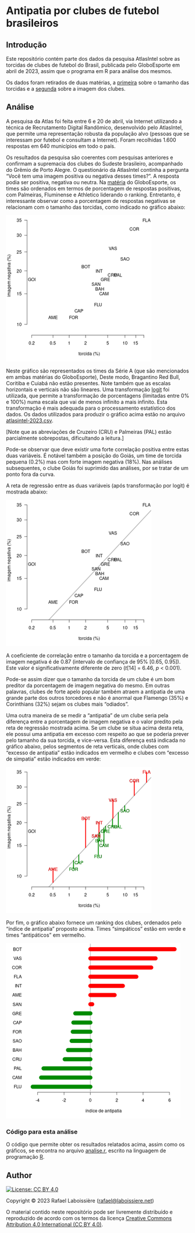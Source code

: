 # Antipatia por clubes de futebol brasileiros


## Introdução

Este repositório contém parte dos dados da pesquisa AtlasIntel sobre as torcidas de clubes de futebol do Brasil, publicada pelo GloboEsporte em abril de 2023, assim que o programa em R para análise dos mesmos.

Os dados foram retirados de duas matérias, a [primeira](https://ge.globo.com/futebol/noticia/2023/04/25/maiores-torcidas-do-brasil-pesquisa-atlas-mostra-flamengo-corinthians-e-sao-paulo-no-top-3.ghtml) sobre o tamanho das torcidas e a [segunda](https://ge.globo.com/futebol/noticia/2023/04/26/pesquisa-atlas-palmeiras-e-o-clube-com-imagem-mais-positiva-do-pais-e-flamengo-tem-a-mais-negativa.ghtml) sobre a imagem dos clubes.


## Análise

A pesquisa da Atlas foi feita entre 6 e 20 de abril, via Internet utilizando a técnica de Recrutamento Digital Randômico, desenvolvido pelo AtlasIntel, que permite uma representação robusta da população alvo (pessoas que se interessam por futebol e consultam a Internet). Foram recolhidas 1.600 respostas em 640 municípios em todo o país.

Os resultados da pesquisa são coerentes com pesquisas anteriores e confirmam a supremacia dos clubes do Sudeste brasileiro, acompanhado do Grêmio de Porto Alegre. O questionário da AtlasIntel continha a pergunta “Você tem uma imagem positiva ou negativa desses times?”. A resposta podia ser positiva, negativa ou neutra. Na [matéria](https://ge.globo.com/futebol/noticia/2023/04/26/pesquisa-atlas-palmeiras-e-o-clube-com-imagem-mais-positiva-do-pais-e-flamengo-tem-a-mais-negativa.ghtml) do GloboEsporte, os times são ordenados em termos de porcentagem de respostas positivas, com Palmeiras, Fluminense e Athletico liderando o ranking. Entretanto, é interessante observar como a porcentagem de respostas negativas se relacionam com o tamanho das torcidas, como indicado no gráfico abaixo:

![figure](torcida-imagem-negativa.png)

Neste gráfico são representados os times da Série A (que são mencionados em ambas matérias do GloboEsporte), Deste modo, Bragantino Red Bull, Coritiba e Cuiabá não estão presentes. Note também que as escalas horizontais e verticais não são lineares. Uma transformação [logit](https://pt.wikipedia.org/wiki/Logit) foi utilizada, que permite a transformação de porcentagens (limitadas entre 0% e 100%) numa escala que vai de menos infinito a mais infinito. Esta transformação é mais adequada para o processamento estatístico dos dados. Os dados utilizados para produzir o gráfico acima estão no arquivo [atlasintel-2023.csv](atlasintel-2023.csv).

[Note que as abreviações de Cruzeiro (CRU) e Palmeiras (PAL) estão parcialmente sobrepostas, dificultando a leitura.]

Pode-se observar que deve existir uma forte correlação positiva entre estas duas variáveis. É notável também a posição do Goiás, um time de torcida pequena (0.2%) mas com forte imagem negativa (18%). Nas análises subsequentes, o clube Goiás foi suprimido das análises, por se tratar de um ponto fora da curva.

A reta de regressão entre as duas variáveis (após transformação por logit) é mostrada abaixo:

![figure](torcida-imagem-negativa-regressao.png)

A coeficiente de correlação entre o tamanho da torcida e a porcentagem de imagem negativa é de 0.87 (intervalo de confiança de 95% [0.65, 0.95]). Este valor é significativamente diferente de zero (_t_[14] = 6.46, _p_ < 0.001).

Pode-se assim dizer que o tamanho da torcida de um clube é um bom preditor da porcentagem de imagem negativa do mesmo. Em outras palavras, clubes de forte apelo popular também atraem a antipatia de uma grande parte dos outros torcedores e não é anormal que Flamengo (35%) e Corinthians (32%) sejam os clubes mais “odiados”.

Uma outra maneira de se medir a “antipatia” de um clube seria pela diferença entre a porcentagem de imagem negativa e o valor predito pela reta de regressão mostrada acima. Se um clube se situa acima desta reta, ele possui uma antipatia em excesso com respeito ao que se poderia prever pelo tamanho da sua torcida, e vice-versa. Esta diferença está indicada no gráfico abaixo, pelos segmentos de reta verticais, onde clubes com “excesso de antipatia” estão indicados em vermelho e clubes com “excesso de simpatia” estão indicados em verde:

![figure](torcida-imagem-negativa-regressao-antipatia.png)

Por fim, o gráfico abaixo fornece um ranking dos clubes, ordenados pelo “índice de antipatia” proposto acima. Times “simpáticos” estão em verde e times “antipáticos” em vermelho.

![figure](antipatia.png)


### Código para esta análise

O código que permite obter os resultados relatados acima, assim como os gráficos, se encontra no arquivo [analise.r](analise.r), escrito na linguagem de programação [R](https://www.r-project.org/).


## Author

[![License: CC BY 4.0](https://img.shields.io/badge/License-CC_BY_4.0-lightgrey.svg)](https://creativecommons.org/licenses/by/4.0/)

Copyright © 2023  Rafael Laboissière (<rafael@laboissiere.net>)

O material contido neste repositório pode ser livremente distribuído e reproduzido de acordo com os termos da licença [Creative Commons Attribution 4.0 International (CC BY 4.0)](https://creativecommons.org/licenses/by/4.0/).


<!---
Local Variables:
ispell-local-dictionary: "brasileiro"
eval: (auto-fill-mode -1)
eval: (visual-line-mode)
eval: (flyspell-mode)
End:

LocalWords:  AtlasIntel GloboEsporte Athletico Red Bull Laboissière
 -->
